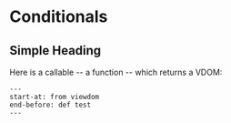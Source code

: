 # Conditionals

## Simple Heading

Here is a callable -- a function -- which returns a VDOM:

```{literalinclude} ../../examples/components/simple_heading/__init__.py
---
start-at: from viewdom
end-before: def test
---
```
